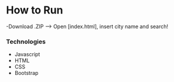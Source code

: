 # How to Run

-Download .ZIP --> Open [index.html], insert city name and search!


### Technologies

- Javascript
- HTML
- CSS
- Bootstrap

